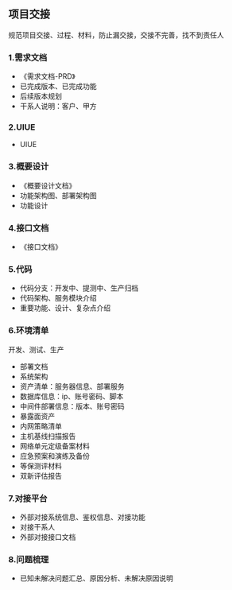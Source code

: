 ## 项目交接
规范项目交接、过程、材料，防止漏交接，交接不完善，找不到责任人

### 1.需求文档
- 《需求文档-PRD》
- 已完成版本、已完成功能
- 后续版本规划
- 干系人说明：客户、甲方

### 2.UIUE
- UIUE

### 3.概要设计
- 《概要设计文档》
- 功能架构图、部署架构图
- 功能设计

### 4.接口文档
- 《接口文档》

### 5.代码
- 代码分支：开发中、提测中、生产归档
- 代码架构、服务模块介绍
- 重要功能、设计、复杂点介绍

### 6.环境清单
开发、测试、生产  
- 部署文档
- 系统架构
- 资产清单：服务器信息、部署服务
- 数据库信息：ip、账号密码、脚本
- 中间件部署信息：版本、账号密码
- 暴露面资产	 
- 内网策略清单
- 主机基线扫描报告
- 网络单元定级备案材料
- 应急预案和演练及备份
- 等保测评材料
- 双新评估报告

### 7.对接平台
- 外部对接系统信息、鉴权信息、对接功能 
- 对接干系人
- 外部对接接口文档

### 8.问题梳理
- 已知未解决问题汇总、原因分析、未解决原因说明